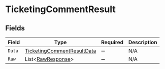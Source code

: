# TicketingCommentResult


## Fields

| Field                                                                               | Type                                                                                | Required                                                                            | Description                                                                         |
| ----------------------------------------------------------------------------------- | ----------------------------------------------------------------------------------- | ----------------------------------------------------------------------------------- | ----------------------------------------------------------------------------------- |
| `Data`                                                                              | [TicketingCommentResultData](../../Models/Components/TicketingCommentResultData.md) | :heavy_minus_sign:                                                                  | N/A                                                                                 |
| `Raw`                                                                               | List<[RawResponse](../../Models/Components/RawResponse.md)>                         | :heavy_minus_sign:                                                                  | N/A                                                                                 |